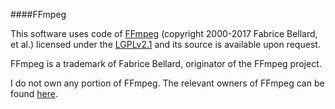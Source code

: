 ####FFmpeg

This software uses code of [FFmpeg](http://ffmpeg.org) (copyright 2000-2017 Fabrice Bellard, et al.) licensed under the [LGPLv2.1](http://www.gnu.org/licenses/old-licenses/lgpl-2.1.html) and its source is available upon request.

FFmpeg is a trademark of Fabrice Bellard, originator of the FFmpeg project.

I do not own any portion of FFmpeg. The relevant owners of FFmpeg can be found [here](http://ffmpeg.org/).

